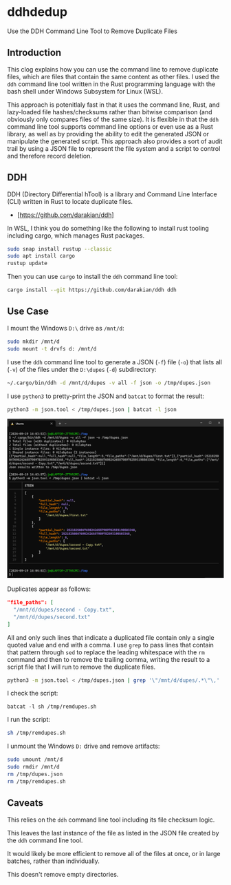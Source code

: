# ddhdedup

Use the DDH Command Line Tool to Remove Duplicate Files

## Introduction

This clog explains how you can use the command line to remove duplicate files, which are files that contain the same content as other files. I used the `ddh` command line tool written in the Rust programming language with the bash shell under Windows Subsystem for Linux (WSL). 

This approach is potenitlaly fast in that it uses the command line, Rust, and lazy-loaded file hashes/checksums rather than bitwise comparison (and obviously only compares files of the same size). It is flexible in that the `ddh` command line tool supports command line options or even use as a Rust library, as well as by providing the ability to edit the generated JSON or manipulate the generated script. This approach also provides a sort of audit trail by using a JSON file to represent the file system and a script to control and therefore record deletion.

## DDH

DDH (Directory Differential hTool) is a library and Command Line Interface (CLI) written in Rust to locate duplicate files.

- [https://github.com/darakian/ddh]

In WSL, I think you do something like the following to install rust tooling including cargo, which manages Rust packages.

```sh
sudo snap install rustup --classic
sudo apt install cargo
rustup update
```

Then you can use `cargo` to install the `ddh` command line tool:

```sh
cargo install --git https://github.com/darakian/ddh ddh
```

## Use Case

I mount the Windows `D:\` drive as `/mnt/d`:

```sh
sudo mkdir /mnt/d
sudo mount -t drvfs d: /mnt/d
```

I use the `ddh` command line tool to generate a JSON (`-f`) file (`-o`) that lists all (`-v`) of the files under the `D:\dupes` (`-d`) subdirectory:

```sh
~/.cargo/bin/ddh -d /mnt/d/dupes -v all -f json -o /tmp/dupes.json
```

I use `python3` to pretty-print the JSON and `batcat` to format the result:

```sh 
python3 -m json.tool < /tmp/dupes.json | batcat -l json
```

![Screen Capture](dupes.png "Screen Capture")

Duplicates appear as follows:

```json
"file_paths": [
  "/mnt/d/dupes/second - Copy.txt",
  "/mnt/d/dupes/second.txt"
]
```

All and only such lines that indicate a duplicated file contain only a single quoted value and end with a comma. I use `grep` to pass lines that contain that pattern through `sed` to replace the leading whitespace with the `rm ` command and then to remove the trailing comma, writing the result to a script file that I will run to remove the duplicate files.

```sh
python3 -m json.tool < /tmp/dupes.json | grep '\"/mnt/d/dupes/.*\"\,' | sed -e 's/^\W*/rm "\//' | sed -e 's/,$//' > /tmp/remdupes.sh
```

I check the script:

```
batcat -l sh /tmp/remdupes.sh
```

I run the script:

```sh
sh /tmp/remdupes.sh
```

I unmount the Windows `D:` drive and remove artifacts:

```sh
sudo umount /mnt/d
sudo rmdir /mnt/d
rm /tmp/dupes.json
rm /tmp/remdupes.sh
```

## Caveats

This relies on the `ddh` command line tool including its file checksum logic.

This leaves the last instance of the file as listed in the JSON file created by the `ddh` command line tool.

It would likely be more efficient to remove all of the files at once, or in large batches, rather than individually.

This doesn't remove empty directories.
